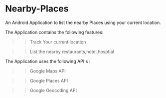# Nearby-Places
An Android Application to list the nearby Places using your current location.


The Application contains the following features:

>>Track Your current location

>>List the nearby restaurants,hotel,hosptial 

The Application uses the following API's :

>>Google Maps API

>>Google Places API

>>Google Geocoding API



